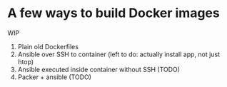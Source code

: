 # A few ways to build Docker images

WIP

1. Plain old Dockerfiles
1. Ansible over SSH to container (left to do: actually install app, not just htop)
1. Ansible executed inside container without SSH (TODO)
1. Packer + ansible (TODO)
